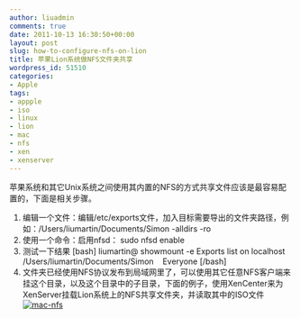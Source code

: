 ```yaml
---
author: liuadmin
comments: true
date: 2011-10-13 16:30:50+00:00
layout: post
slug: how-to-configure-nfs-on-lion
title: 苹果Lion系统做NFS文件夹共享
wordpress_id: 51510
categories:
- Apple
tags:
- appple
- iso
- linux
- lion
- mac
- nfs
- xen
- xenserver
---
```


苹果系统和其它Unix系统之间使用其内置的NFS的方式共享文件应该是最容易配置的，下面是相关步骤。
1. 编辑一个文件：编辑/etc/exports文件，加入目标需要导出的文件夹路径，例如：/Users/liumartin/Documents/Simon -alldirs -ro
2. 使用一个命令：启用nfsd： sudo nfsd enable
3. 测试一下结果
[bash]
liumartin@ showmount -e
Exports list on localhost
/Users/liumartin/Documents/Simon    Everyone
[/bash]
4. 文件夹已经使用NFS协议发布到局域网里了，可以使用其它任意NFS客户端来挂这个目录，以及这个目录中的子目录，下面的例子，使用XenCenter来为XenServer挂载Lion系统上的NFS共享文件夹，并读取其中的ISO文件
[![mac-nfs](http://martinliu.cn/wp-content/gallery/citrix/mac-nfs.jpg)](http://martinliu.cn/wp-content/gallery/citrix/mac-nfs.jpg)
